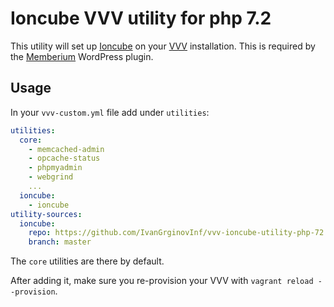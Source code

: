 # Ioncube VVV utility for php 7.2

This utility will set up [Ioncube](http://www.ioncube.com/) on your [VVV](https://github.com/Varying-Vagrant-Vagrants/VVV) installation. This is required by the [Memberium](https://memberium.com/) WordPress plugin.

## Usage

In your `vvv-custom.yml` file add under `utilities`:

```yml
utilities:
  core:
    - memcached-admin
    - opcache-status
    - phpmyadmin
    - webgrind
    ...
  ioncube:
    - ioncube
utility-sources:
  ioncube:
    repo: https://github.com/IvanGrginovInf/vvv-ioncube-utility-php-72
    branch: master
```

The `core` utilities are there by default.

After adding it, make sure you re-provision your VVV with `vagrant reload --provision`.